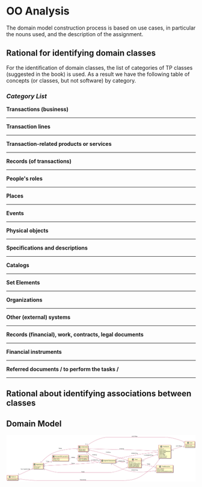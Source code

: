 # OO Analysis #
The domain model construction process is based on use cases, in particular the nouns used, and the description of the assignment.
## Rational for identifying domain classes ##
For the identification of domain classes, the list of categories of TP classes (suggested in the book) is used. As a result we have the following table of concepts (or classes, but not software) by category.

### _Category List_ ###

**Transactions (business)**




---

**Transaction lines**


---

**Transaction-related products or services**


---


**Records (of transactions)**


---


**People's roles**



---

**Places**


---

**Events**


---

**Physical objects**


---

**Specifications and descriptions**


---

**Catalogs**


---

**Set Elements**


---

**Organizations**

---

**Other (external) systems**


---

**Records (financial), work, contracts, legal documents**


---

**Financial instruments**


---

**Referred documents / to perform the tasks /**


---


## **Rational about identifying associations between classes** ##




## Domain Model

![MD.png](MD.png)

